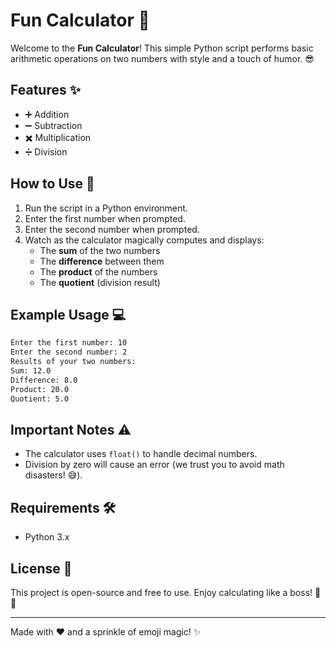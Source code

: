 # Fun Calculator 🎉

Welcome to the **Fun Calculator**! This simple Python script performs basic arithmetic operations on two numbers with style and a touch of humor. 😎

## Features ✨
- ➕ Addition
- ➖ Subtraction
- ✖️ Multiplication
- ➗ Division

## How to Use 🚀
1. Run the script in a Python environment.
2. Enter the first number when prompted.
3. Enter the second number when prompted.
4. Watch as the calculator magically computes and displays:
   - The **sum** of the two numbers
   - The **difference** between them
   - The **product** of the numbers
   - The **quotient** (division result)

## Example Usage 💻
```bash
Enter the first number: 10
Enter the second number: 2
Results of your two numbers:
Sum: 12.0
Difference: 8.0
Product: 20.0
Quotient: 5.0
```

## Important Notes ⚠️
- The calculator uses `float()` to handle decimal numbers.
- Division by zero will cause an error (we trust you to avoid math disasters! 😅).

## Requirements 🛠️
- Python 3.x

## License 📄
This project is open-source and free to use. Enjoy calculating like a boss! 🎩✨

---

Made with ❤️ and a sprinkle of emoji magic! ✨
